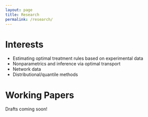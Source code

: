 ```yaml
---
layout: page
title: Research
permalink: /research/
---
```


# Interests
* Estimating optimal treatment rules based on experimental data
* Nonparametrics and inference via optimal transport
* Network data
* Distributional/quantile methods

# Working Papers
Drafts coming soon!

